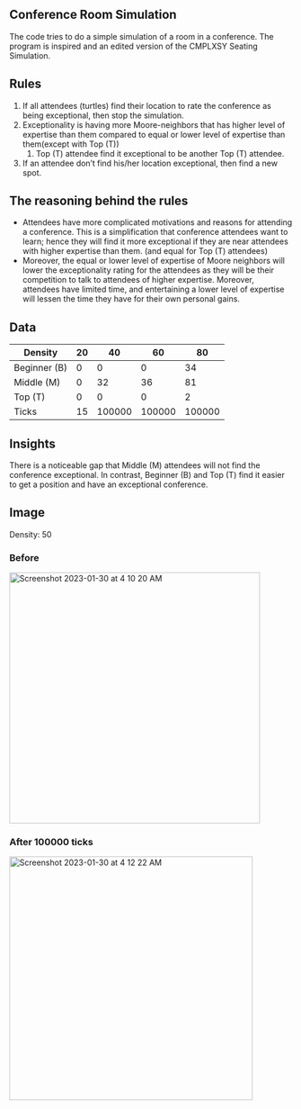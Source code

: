 ## Conference Room Simulation

The code tries to do a simple simulation of a room in a conference. The program is inspired and an edited version of the CMPLXSY Seating Simulation.

## Rules

1. If all attendees (turtles) find their location to rate the conference as being exceptional, then stop the simulation.
2. Exceptionality is having more Moore-neighbors that has higher level of expertise than them compared to equal or lower level of expertise than them(except with Top (T))
    1. Top (T) attendee find it exceptional to be another Top (T) attendee.
3. If an attendee don’t find his/her location exceptional, then find a new spot.

## **The reasoning behind the rules**

- Attendees have more complicated motivations and reasons for attending a conference. This is a simplification that conference attendees want to learn; hence they will find it more exceptional if they are near attendees with higher expertise than them. (and equal for Top (T) attendees)
- Moreover, the equal or lower level of expertise of Moore neighbors will lower the exceptionality rating for the attendees as they will be their competition to talk to attendees of higher expertise. Moreover, attendees have limited time, and entertaining a lower level of expertise will lessen the time they have for their own personal gains.

## Data

| Density | 20 | 40 | 60 | 80 |
| --- | --- | --- | --- | --- |
| Beginner (B) | 0 | 0 | 0 | 34 |
| Middle (M) | 0 | 32 | 36 | 81 |
| Top (T) | 0 | 0 | 0 | 2 |
| Ticks | 15 | 100000 | 100000 | 100000 |

## Insights

There is a noticeable gap that Middle (M) attendees will not find the conference exceptional. In contrast, Beginner (B) and Top (T) find it easier to get a position and have an exceptional conference.

## Image

Density: 50 

### Before
<img width="446" alt="Screenshot 2023-01-30 at 4 10 20 AM" src="https://user-images.githubusercontent.com/62783701/215353579-a9ba46e5-7a75-4cee-bf0a-cc4b2d403f5e.png">

### After 100000 ticks
<img width="433" alt="Screenshot 2023-01-30 at 4 12 22 AM" src="https://user-images.githubusercontent.com/62783701/215353598-4df72f8b-1b84-4988-b640-e063b98ed299.png">
